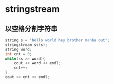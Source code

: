 # stringstream

## 以空格分割字符串


```cpp
string s = "hello world hey brother manba out";
stringstream ss(s);
string word;
int cnt = 0;
while(ss >> word){
    cout << word << endl;
    cnt++;
}
cout << cnt << endl;
```



